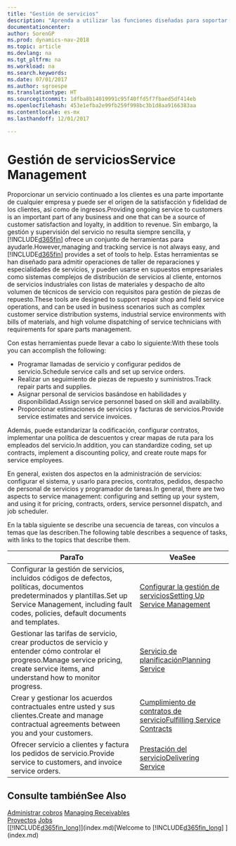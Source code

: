 ```yaml
---
title: "Gestión de servicios"
description: "Aprenda a utilizar las funciones diseñadas para soportar las operaciones del taller de reparaciones y del servicio de campo."
documentationcenter: 
author: SorenGP
ms.prod: dynamics-nav-2018
ms.topic: article
ms.devlang: na
ms.tgt_pltfrm: na
ms.workload: na
ms.search.keywords: 
ms.date: 07/01/2017
ms.author: sgroespe
ms.translationtype: HT
ms.sourcegitcommit: 1dfba8b14019991c95f40ffd5f7fbaed5df414eb
ms.openlocfilehash: 453e1efba2e99fb259f998bc3b1d8aa9166383aa
ms.contentlocale: es-mx
ms.lasthandoff: 12/01/2017

---
```

# <a name="service-management"></a><span data-ttu-id="fcd1d-103">Gestión de servicios</span><span class="sxs-lookup"><span data-stu-id="fcd1d-103">Service Management</span></span>
<span data-ttu-id="fcd1d-104">Proporcionar un servicio continuado a los clientes es una parte importante de cualquier empresa y puede ser el origen de la satisfacción y fidelidad de los clientes, así como de ingresos.</span><span class="sxs-lookup"><span data-stu-id="fcd1d-104">Providing ongoing service to customers is an important part of any business and one that can be a source of customer satisfaction and loyalty, in addition to revenue.</span></span> <span data-ttu-id="fcd1d-105">Sin embargo, la gestión y supervisión del servicio no resulta siempre sencilla, y [!INCLUDE[d365fin](includes/d365fin_md.md)] ofrece un conjunto de herramientas para ayudarle.</span><span class="sxs-lookup"><span data-stu-id="fcd1d-105">However,managing and tracking service is not always easy, and [!INCLUDE[d365fin](includes/d365fin_md.md)] provides a set of tools to help.</span></span> <span data-ttu-id="fcd1d-106">Estas herramientas se han diseñado para admitir operaciones de taller de reparaciones y especialidades de servicios, y pueden usarse en supuestos empresariales como sistemas complejos de distribución de servicios al cliente, entornos de servicios industriales con listas de materiales y despacho de alto volumen de técnicos de servicio con requisitos para gestión de piezas de repuesto.</span><span class="sxs-lookup"><span data-stu-id="fcd1d-106">These tools are designed to support repair shop and field service operations, and can be used in business scenarios such as complex customer service distribution systems, industrial service environments with bills of materials, and high volume dispatching of service technicians with requirements for spare parts management.</span></span>  

 <span data-ttu-id="fcd1d-107">Con estas herramientas puede llevar a cabo lo siguiente:</span><span class="sxs-lookup"><span data-stu-id="fcd1d-107">With these tools you can accomplish the following:</span></span>  

* <span data-ttu-id="fcd1d-108">Programar llamadas de servicio y configurar pedidos de servicio.</span><span class="sxs-lookup"><span data-stu-id="fcd1d-108">Schedule service calls and set up service orders.</span></span>  
* <span data-ttu-id="fcd1d-109">Realizar un seguimiento de piezas de repuesto y suministros.</span><span class="sxs-lookup"><span data-stu-id="fcd1d-109">Track repair parts and supplies.</span></span>  
* <span data-ttu-id="fcd1d-110">Asignar personal de servicios basándose en habilidades y disponibilidad.</span><span class="sxs-lookup"><span data-stu-id="fcd1d-110">Assign service personnel based on skill and availability.</span></span>  
* <span data-ttu-id="fcd1d-111">Proporcionar estimaciones de servicios y facturas de servicios.</span><span class="sxs-lookup"><span data-stu-id="fcd1d-111">Provide service estimates and service invoices.</span></span>  

<span data-ttu-id="fcd1d-112">Además, puede estandarizar la codificación, configurar contratos, implementar una política de descuentos y crear mapas de ruta para los empleados del servicio.</span><span class="sxs-lookup"><span data-stu-id="fcd1d-112">In addition, you can standardize coding, set up contracts, implement a discounting policy, and create route maps for service employees.</span></span>  

<span data-ttu-id="fcd1d-113">En general, existen dos aspectos en la administración de servicios: configurar el sistema, y usarlo para precios, contratos, pedidos, despacho de personal de servicios y programador de tareas.</span><span class="sxs-lookup"><span data-stu-id="fcd1d-113">In general, there are two aspects to service management: configuring and setting up your system, and using it for pricing, contracts, orders, service personnel dispatch, and job scheduler.</span></span>  

<span data-ttu-id="fcd1d-114">En la tabla siguiente se describe una secuencia de tareas, con vínculos a temas que las describen.</span><span class="sxs-lookup"><span data-stu-id="fcd1d-114">The following table describes a sequence of tasks, with links to the topics that describe them.</span></span>   

|<span data-ttu-id="fcd1d-115">**Para**</span><span class="sxs-lookup"><span data-stu-id="fcd1d-115">**To**</span></span>|<span data-ttu-id="fcd1d-116">**Vea**</span><span class="sxs-lookup"><span data-stu-id="fcd1d-116">**See**</span></span>|  
|------------|-------------|  
|<span data-ttu-id="fcd1d-117">Configurar la gestión de servicios, incluidos códigos de defectos, políticas, documentos predeterminados y plantillas.</span><span class="sxs-lookup"><span data-stu-id="fcd1d-117">Set up Service Management, including fault codes, policies, default documents and templates.</span></span>|[<span data-ttu-id="fcd1d-118">Configurar la gestión de servicios</span><span class="sxs-lookup"><span data-stu-id="fcd1d-118">Setting Up Service Management</span></span>](service-setup-service.md)|  
|<span data-ttu-id="fcd1d-119">Gestionar las tarifas de servicio, crear productos de servicio y entender cómo controlar el progreso.</span><span class="sxs-lookup"><span data-stu-id="fcd1d-119">Manage service pricing, create service items, and understand how to monitor progress.</span></span>|[<span data-ttu-id="fcd1d-120">Servicio de planificación</span><span class="sxs-lookup"><span data-stu-id="fcd1d-120">Planning Service</span></span>](service-plan-service.md)|  
|<span data-ttu-id="fcd1d-121">Crear y gestionar los acuerdos contractuales entre usted y sus clientes.</span><span class="sxs-lookup"><span data-stu-id="fcd1d-121">Create and manage contractual agreements between you and your customers.</span></span>|[<span data-ttu-id="fcd1d-122">Cumplimiento de contratos de servicio</span><span class="sxs-lookup"><span data-stu-id="fcd1d-122">Fulfilling Service Contracts</span></span>](service-fulfill-service-contracts.md)|  
|<span data-ttu-id="fcd1d-123">Ofrecer servicio a clientes y factura los pedidos de servicio.</span><span class="sxs-lookup"><span data-stu-id="fcd1d-123">Provide service to customers, and invoice service orders.</span></span>|[<span data-ttu-id="fcd1d-124">Prestación del servicio</span><span class="sxs-lookup"><span data-stu-id="fcd1d-124">Delivering Service</span></span>](service-deliver-service.md)|  

## <a name="see-also"></a><span data-ttu-id="fcd1d-125">Consulte también</span><span class="sxs-lookup"><span data-stu-id="fcd1d-125">See Also</span></span>  
<span data-ttu-id="fcd1d-126">[Administrar cobros](receivables-manage-receivables.md) </span><span class="sxs-lookup"><span data-stu-id="fcd1d-126">[Managing Receivables](receivables-manage-receivables.md) </span></span>  
<span data-ttu-id="fcd1d-127">[Proyectos](projects-how-create-jobs.md) </span><span class="sxs-lookup"><span data-stu-id="fcd1d-127">[Jobs](projects-how-create-jobs.md) </span></span>  
<span data-ttu-id="fcd1d-128">[[!INCLUDE[d365fin_long](includes/d365fin_long_md.md)]](index.md)</span><span class="sxs-lookup"><span data-stu-id="fcd1d-128">[Welcome to [!INCLUDE[d365fin_long](includes/d365fin_long_md.md)] ](index.md)</span></span>

